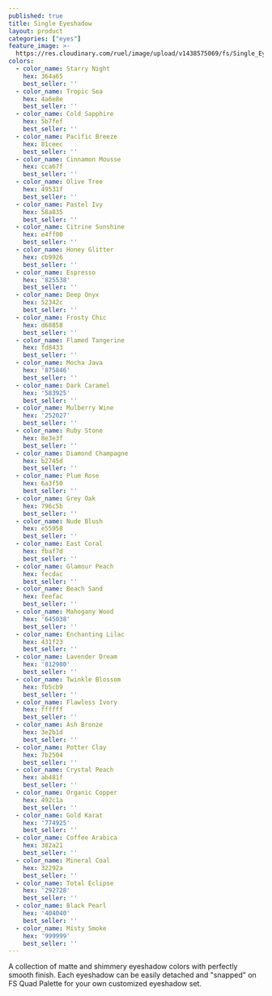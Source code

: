 ```yaml
---
published: true
title: Single Eyeshadow
layout: product
categories: ["eyes"]
feature_image: >-
  https://res.cloudinary.com/ruel/image/upload/v1438575069/fs/Single_Eyeshadow_P1016224.jpg
colors:
  - color_name: Starry Night
    hex: 364a65
    best_seller: ''
  - color_name: Tropic Sea
    hex: 4a6e8e
    best_seller: ''
  - color_name: Cold Sapphire
    hex: 5b7fef
    best_seller: ''
  - color_name: Pacific Breeze
    hex: 81ceec
    best_seller: ''
  - color_name: Cinnamon Mousse
    hex: cca67f
    best_seller: ''
  - color_name: Olive Tree
    hex: 49531f
    best_seller: ''
  - color_name: Pastel Ivy
    hex: 58a835
    best_seller: ''
  - color_name: Citrine Sunshine
    hex: e4ff00
    best_seller: ''
  - color_name: Honey Glitter
    hex: cb9926
    best_seller: ''
  - color_name: Espresso
    hex: '825538'
    best_seller: ''
  - color_name: Deep Onyx
    hex: 52342c
    best_seller: ''
  - color_name: Frosty Chic
    hex: d68858
    best_seller: ''
  - color_name: Flamed Tangerine
    hex: fd8433
    best_seller: ''
  - color_name: Mocha Java
    hex: '875846'
    best_seller: ''
  - color_name: Dark Caramel
    hex: '583925'
    best_seller: ''
  - color_name: Mulberry Wine
    hex: '252027'
    best_seller: ''
  - color_name: Ruby Stone
    hex: 8e3e3f
    best_seller: ''
  - color_name: Diamond Champagne
    hex: b2745d
    best_seller: ''
  - color_name: Plum Rose
    hex: 6a3f50
    best_seller: ''
  - color_name: Grey Oak
    hex: 796c5b
    best_seller: ''
  - color_name: Nude Blush
    hex: e55958
    best_seller: ''
  - color_name: East Coral
    hex: fbaf7d
    best_seller: ''
  - color_name: Glamour Peach
    hex: fecdac
    best_seller: ''
  - color_name: Beach Sand
    hex: feefac
    best_seller: ''
  - color_name: Mahogany Wood
    hex: '645038'
    best_seller: ''
  - color_name: Enchanting Lilac
    hex: 431f23
    best_seller: ''
  - color_name: Lavender Dream
    hex: '812980'
    best_seller: ''
  - color_name: Twinkle Blossom
    hex: fb5cb9
    best_seller: ''
  - color_name: Flawless Ivory
    hex: ffffff
    best_seller: ''
  - color_name: Ash Bronze
    hex: 3e2b1d
    best_seller: ''
  - color_name: Potter Clay
    hex: 7b2504
    best_seller: ''
  - color_name: Crystal Peach
    hex: ab481f
    best_seller: ''
  - color_name: Organic Copper
    hex: 492c1a
    best_seller: ''
  - color_name: Gold Karat
    hex: '774925'
    best_seller: ''
  - color_name: Coffee Arabica
    hex: 382a21
    best_seller: ''
  - color_name: Mineral Coal
    hex: 32292a
    best_seller: ''
  - color_name: Total Eclipse
    hex: '292728'
    best_seller: ''
  - color_name: Black Pearl
    hex: '404040'
    best_seller: ''
  - color_name: Misty Smoke
    hex: '999999'
    best_seller: ''
---
```

A collection of matte and shimmery eyeshadow colors with perfectly smooth finish. Each eyeshadow can be easily detached and "snapped" on FS Quad Palette for your own customized eyeshadow set.
